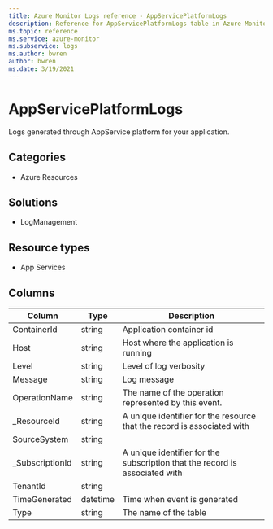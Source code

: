 ```yaml
---
title: Azure Monitor Logs reference - AppServicePlatformLogs
description: Reference for AppServicePlatformLogs table in Azure Monitor Logs.
ms.topic: reference
ms.service: azure-monitor
ms.subservice: logs
ms.author: bwren
author: bwren
ms.date: 3/19/2021
---
```


# AppServicePlatformLogs

 Logs generated through AppService platform for your application.

## Categories

- Azure Resources
## Solutions

- LogManagement
## Resource types

- App Services




## Columns

|Column|Type|Description|
|---|---|---|
|ContainerId|string|Application container id|
|Host|string|Host where the application is running|
|Level|string|Level of log verbosity|
|Message|string|Log message|
|OperationName|string|The name of the operation represented by this event.|
|_ResourceId|string|A unique identifier for the resource that the record is associated with|
|SourceSystem|string||
|_SubscriptionId|string|A unique identifier for the subscription that the record is associated with|
|TenantId|string||
|TimeGenerated|datetime|Time when event is generated|
|Type|string|The name of the table|

